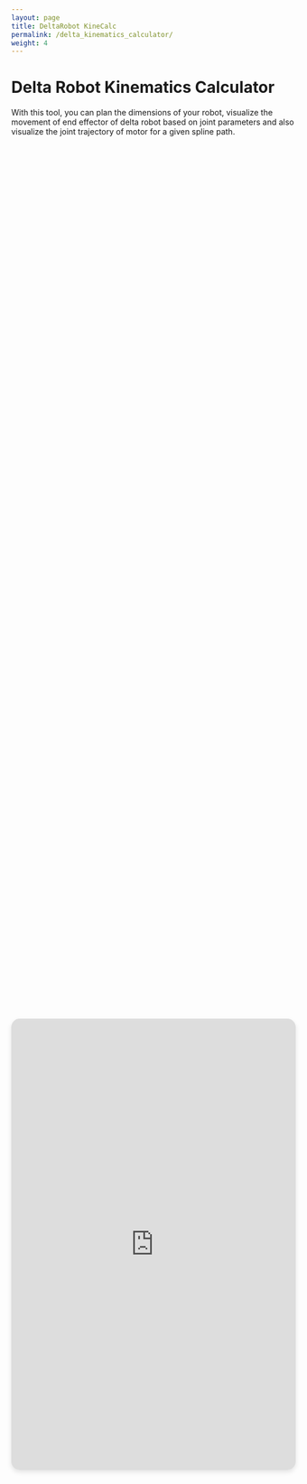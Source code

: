 ```yaml
---
layout: page
title: DeltaRobot KineCalc
permalink: /delta_kinematics_calculator/
weight: 4
---
```


# Delta Robot Kinematics Calculator

With this tool, you can plan the dimensions of your robot, visualize the movement of end effector of delta robot based on joint parameters and also visualize the joint trajectory of motor for a given spline path.

<div style="display: flex; justify-content: center; align-items: center; height: 100%;">
  <iframe src="https://delta-robot.streamlit.app/?embed=true" width="1500px" height="800px" style="border:none; border-radius: 15px; box-shadow: 0 4px 8px rgba(0, 0, 0, 0.1);"></iframe>
</div>